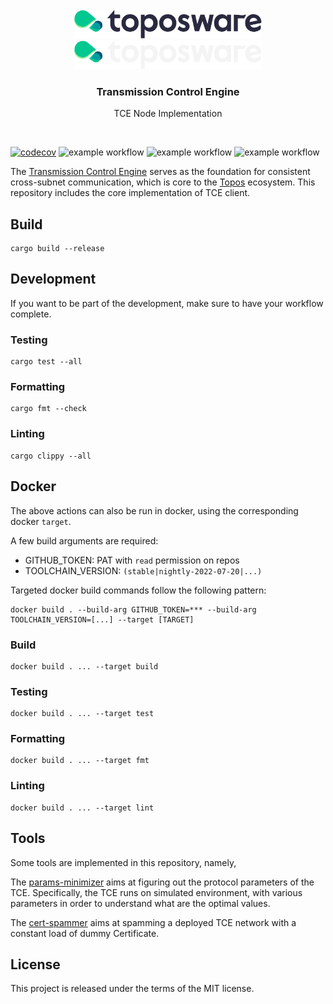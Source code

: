<div id="top"></div>
<!-- PROJECT LOGO -->
<br />
<div align="center">

  <img src="./.github/assets/logo.png#gh-light-mode-only" alt="Logo" width="300">
  <img src="./.github/assets/logo_dark.png#gh-dark-mode-only" alt="Logo" width="300">

  <h3 align="center">Transmission Control Engine</h3>

  <p align="center">
    TCE Node Implementation
  </p>
</div>

<br/>

[![codecov](https://codecov.io/gh/toposware/tce/branch/main/graph/badge.svg?token=FOH2B2GRL9)](https://codecov.io/gh/toposware/tce)
![example workflow](https://github.com/toposware/tce/actions/workflows/test.yml/badge.svg)
![example workflow](https://github.com/toposware/tce/actions/workflows/format.yml/badge.svg)
![example workflow](https://github.com/toposware/tce/actions/workflows/lint.yml/badge.svg)

The [Transmission Control Engine](https://docs.toposware.com/learn/tce/overview) serves as the foundation for consistent cross-subnet communication, which is core to the [Topos](https://docs.toposware.com/general-overview) ecosystem.
This repository includes the core implementation of TCE client.

## Build

```shell
cargo build --release
```

## Development

If you want to be part of the development, make sure to have your workflow complete.

### Testing

```
cargo test --all
```

### Formatting

```
cargo fmt --check
```

### Linting

```
cargo clippy --all
```

## Docker

The above actions can also be run in docker, using the corresponding docker `target`.

A few build arguments are required:

- GITHUB_TOKEN: PAT with `read` permission on repos
- TOOLCHAIN_VERSION: `(stable|nightly-2022-07-20|...)`

Targeted docker build commands follow the following pattern:

```
docker build . --build-arg GITHUB_TOKEN=*** --build-arg TOOLCHAIN_VERSION=[...] --target [TARGET]
```

### Build

```
docker build . ... --target build
```

### Testing

```
docker build . ... --target test
```

### Formatting

```
docker build . ... --target fmt
```

### Linting

```
docker build . ... --target lint
```

## Tools

Some tools are implemented in this repository, namely,

The [params-minimizer](./params-minimizer/) aims at figuring out the protocol parameters of the TCE. Specifically, the TCE runs on simulated environment, with various parameters in order to understand what are the optimal values.

The [cert-spammer](./cert-spammer/) aims at spamming a deployed TCE network with a constant load of dummy Certificate.

## License

This project is released under the terms of the MIT license.
